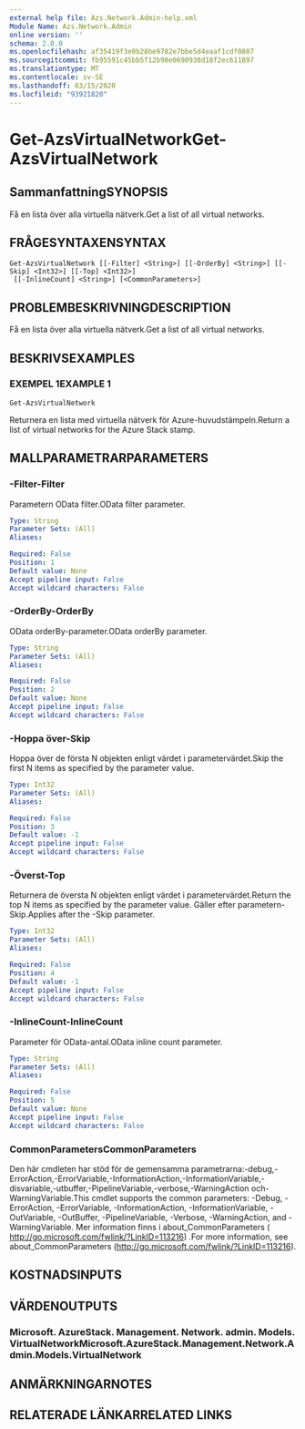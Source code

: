 ```yaml
---
external help file: Azs.Network.Admin-help.xml
Module Name: Azs.Network.Admin
online version: ''
schema: 2.0.0
ms.openlocfilehash: af35419f3e0b28be9782e7bbe5d4eaaf1cdf0807
ms.sourcegitcommit: fb95591c45bb5f12b98e0690938d18f2ec611897
ms.translationtype: MT
ms.contentlocale: sv-SE
ms.lasthandoff: 03/15/2020
ms.locfileid: "93921820"
---
```

# <span data-ttu-id="bf992-101">Get-AzsVirtualNetwork</span><span class="sxs-lookup"><span data-stu-id="bf992-101">Get-AzsVirtualNetwork</span></span>

## <span data-ttu-id="bf992-102">Sammanfattning</span><span class="sxs-lookup"><span data-stu-id="bf992-102">SYNOPSIS</span></span>
<span data-ttu-id="bf992-103">Få en lista över alla virtuella nätverk.</span><span class="sxs-lookup"><span data-stu-id="bf992-103">Get a list of all virtual networks.</span></span>

## <span data-ttu-id="bf992-104">FRÅGESYNTAXEN</span><span class="sxs-lookup"><span data-stu-id="bf992-104">SYNTAX</span></span>

```
Get-AzsVirtualNetwork [[-Filter] <String>] [[-OrderBy] <String>] [[-Skip] <Int32>] [[-Top] <Int32>]
 [[-InlineCount] <String>] [<CommonParameters>]
```

## <span data-ttu-id="bf992-105">PROBLEMBESKRIVNING</span><span class="sxs-lookup"><span data-stu-id="bf992-105">DESCRIPTION</span></span>
<span data-ttu-id="bf992-106">Få en lista över alla virtuella nätverk.</span><span class="sxs-lookup"><span data-stu-id="bf992-106">Get a list of all virtual networks.</span></span>

## <span data-ttu-id="bf992-107">BESKRIVS</span><span class="sxs-lookup"><span data-stu-id="bf992-107">EXAMPLES</span></span>

### <span data-ttu-id="bf992-108">EXEMPEL 1</span><span class="sxs-lookup"><span data-stu-id="bf992-108">EXAMPLE 1</span></span>
```
Get-AzsVirtualNetwork
```

<span data-ttu-id="bf992-109">Returnera en lista med virtuella nätverk för Azure-huvudstämpeln.</span><span class="sxs-lookup"><span data-stu-id="bf992-109">Return a list of virtual networks for the Azure Stack stamp.</span></span>

## <span data-ttu-id="bf992-110">MALLPARAMETRAR</span><span class="sxs-lookup"><span data-stu-id="bf992-110">PARAMETERS</span></span>

### <span data-ttu-id="bf992-111">-Filter</span><span class="sxs-lookup"><span data-stu-id="bf992-111">-Filter</span></span>
<span data-ttu-id="bf992-112">Parametern OData filter.</span><span class="sxs-lookup"><span data-stu-id="bf992-112">OData filter parameter.</span></span>

```yaml
Type: String
Parameter Sets: (All)
Aliases:

Required: False
Position: 1
Default value: None
Accept pipeline input: False
Accept wildcard characters: False
```

### <span data-ttu-id="bf992-113">-OrderBy</span><span class="sxs-lookup"><span data-stu-id="bf992-113">-OrderBy</span></span>
<span data-ttu-id="bf992-114">OData orderBy-parameter.</span><span class="sxs-lookup"><span data-stu-id="bf992-114">OData orderBy parameter.</span></span>

```yaml
Type: String
Parameter Sets: (All)
Aliases:

Required: False
Position: 2
Default value: None
Accept pipeline input: False
Accept wildcard characters: False
```

### <span data-ttu-id="bf992-115">-Hoppa över</span><span class="sxs-lookup"><span data-stu-id="bf992-115">-Skip</span></span>
<span data-ttu-id="bf992-116">Hoppa över de första N objekten enligt värdet i parametervärdet.</span><span class="sxs-lookup"><span data-stu-id="bf992-116">Skip the first N items as specified by the parameter value.</span></span>

```yaml
Type: Int32
Parameter Sets: (All)
Aliases:

Required: False
Position: 3
Default value: -1
Accept pipeline input: False
Accept wildcard characters: False
```

### <span data-ttu-id="bf992-117">-Överst</span><span class="sxs-lookup"><span data-stu-id="bf992-117">-Top</span></span>
<span data-ttu-id="bf992-118">Returnera de översta N objekten enligt värdet i parametervärdet.</span><span class="sxs-lookup"><span data-stu-id="bf992-118">Return the top N items as specified by the parameter value.</span></span>
<span data-ttu-id="bf992-119">Gäller efter parametern-Skip.</span><span class="sxs-lookup"><span data-stu-id="bf992-119">Applies after the -Skip parameter.</span></span>

```yaml
Type: Int32
Parameter Sets: (All)
Aliases:

Required: False
Position: 4
Default value: -1
Accept pipeline input: False
Accept wildcard characters: False
```

### <span data-ttu-id="bf992-120">-InlineCount</span><span class="sxs-lookup"><span data-stu-id="bf992-120">-InlineCount</span></span>
<span data-ttu-id="bf992-121">Parameter för OData-antal.</span><span class="sxs-lookup"><span data-stu-id="bf992-121">OData inline count parameter.</span></span>

```yaml
Type: String
Parameter Sets: (All)
Aliases:

Required: False
Position: 5
Default value: None
Accept pipeline input: False
Accept wildcard characters: False
```

### <span data-ttu-id="bf992-122">CommonParameters</span><span class="sxs-lookup"><span data-stu-id="bf992-122">CommonParameters</span></span>
<span data-ttu-id="bf992-123">Den här cmdleten har stöd för de gemensamma parametrarna:-debug,-ErrorAction,-ErrorVariable,-InformationAction,-InformationVariable,-disvariable,-utbuffer,-PipelineVariable,-verbose,-WarningAction och-WarningVariable.</span><span class="sxs-lookup"><span data-stu-id="bf992-123">This cmdlet supports the common parameters: -Debug, -ErrorAction, -ErrorVariable, -InformationAction, -InformationVariable, -OutVariable, -OutBuffer, -PipelineVariable, -Verbose, -WarningAction, and -WarningVariable.</span></span> <span data-ttu-id="bf992-124">Mer information finns i about_CommonParameters ( http://go.microsoft.com/fwlink/?LinkID=113216) .</span><span class="sxs-lookup"><span data-stu-id="bf992-124">For more information, see about_CommonParameters (http://go.microsoft.com/fwlink/?LinkID=113216).</span></span>

## <span data-ttu-id="bf992-125">KOSTNADS</span><span class="sxs-lookup"><span data-stu-id="bf992-125">INPUTS</span></span>

## <span data-ttu-id="bf992-126">VÄRDEN</span><span class="sxs-lookup"><span data-stu-id="bf992-126">OUTPUTS</span></span>

### <span data-ttu-id="bf992-127">Microsoft. AzureStack. Management. Network. admin. Models. VirtualNetwork</span><span class="sxs-lookup"><span data-stu-id="bf992-127">Microsoft.AzureStack.Management.Network.Admin.Models.VirtualNetwork</span></span>

## <span data-ttu-id="bf992-128">ANMÄRKNINGAR</span><span class="sxs-lookup"><span data-stu-id="bf992-128">NOTES</span></span>

## <span data-ttu-id="bf992-129">RELATERADE LÄNKAR</span><span class="sxs-lookup"><span data-stu-id="bf992-129">RELATED LINKS</span></span>
